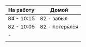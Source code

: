 | На работу | Домой |
| ---- | ---- |
| 84 - 10:15 | 82 - забыл |
| 82 - 10:05 | 82 - потерялся |
| - |  |
|  |  |
